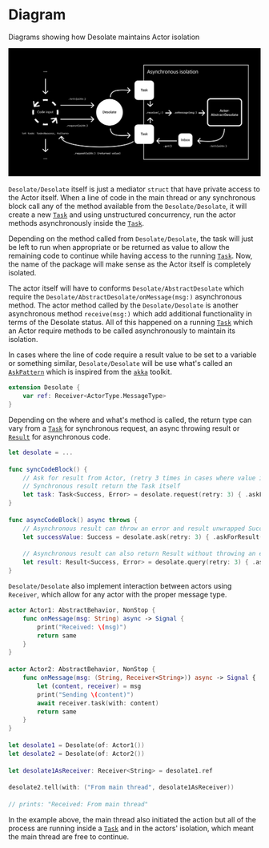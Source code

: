 # Diagram

Diagrams showing how Desolate maintains Actor isolation

![Diagram](Diagram.png)

``Desolate/Desolate`` itself is just a mediator `struct` that have private access to the Actor itself. 
When a line of code in the main thread or any synchronous block call any of the method available from the ``Desolate/Desolate``, it will create a new [`Task`](https://developer.apple.com/documentation/swift/task/) and using unstructured concurrency, run the actor methods asynchronously inside the [`Task`](https://developer.apple.com/documentation/swift/task/). 

Depending on the method called from ``Desolate/Desolate``, the task will just be left to run when appropriate or be returned as value to allow the remaining code to continue while having access to the running [`Task`](https://developer.apple.com/documentation/swift/task/). Now, the name of the package will make sense as the Actor itself is completely isolated.

The actor itself will have to conforms ``Desolate/AbstractDesolate`` which require the ``Desolate/AbstractDesolate/onMessage(msg:)`` asynchronous method. The actor method called by the ``Desolate/Desolate`` is another asynchronous method `receive(msg:)` which add additional functionality in terms of the Desolate status. All of this happened on a running [`Task`](https://developer.apple.com/documentation/swift/task/) which an Actor require methods to be called asynchronously to maintain its isolation.

In cases where the line of code require a result value to be set to a variable or something similar, ``Desolate/Desolate`` will be use what's called an [`AskPattern`](https://doc.akka.io/docs/akka/current/typed/interaction-patterns.html#request-response-with-ask-from-outside-an-actor) which is inspired from the [`akka`](https://akka.io) toolkit.

```swift
extension Desolate {
    var ref: Receiver<ActorType.MessageType> 
}
```

Depending on the where and what's method is called, the return type can vary from a [`Task`](https://developer.apple.com/documentation/swift/task/) for synchronous request, an async throwing result or [`Result`](https://developer.apple.com/documentation/swift/Result) for asynchronous code.

```swift
let desolate = ...

func syncCodeBlock() {
    // Ask for result from Actor, (retry 3 times in cases where value is slow to receive)
    // Synchronous result return the Task itself
    let task: Task<Success, Error> = desolate.request(retry: 3) { .askForResult(receiver: $0)} // <- using the .request given Receiver
}

func asyncCodeBlock() async throws {
    // Asynchronous result can throw an error and result unwrapped Success value
    let successValue: Success = desolate.ask(retry: 3) { .askForResult(receiver: $0) } 
    
    // Asynchronous result can also return Result without throwing an error
    let result: Result<Success, Error> = desolate.query(retry: 3) { .askForResult(receiver: $0) } 
}
```

``Desolate/Desolate`` also implement interaction between actors using `Receiver`, which allow for any actor with the proper message type. 

```swift
actor Actor1: AbstractBehavior, NonStop {
    func onMessage(msg: String) async -> Signal {
        print("Received: \(msg)")
        return same
    }
}

actor Actor2: AbstractBehavior, NonStop {
    func onMessage(msg: (String, Receiver<String>)) async -> Signal {
        let (content, receiver) = msg
        print("Sending \(content)")
        await receiver.task(with: content)
        return same
    }
}

let desolate1 = Desolate(of: Actor1())
let desolate2 = Desolate(of: Actor2())

let desolate1AsReceiver: Receiver<String> = desolate1.ref

desolate2.tell(with: ("From main thread", desolate1AsReceiver))

// prints: "Received: From main thread"
```

In the example above, the main thread also initiated the action but all of the process are running inside a [`Task`](https://developer.apple.com/documentation/swift/task/) and in the actors' isolation, which meant the main thread are free to continue.